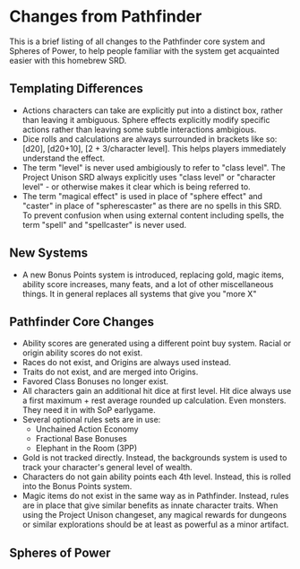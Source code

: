 # Changes from Pathfinder

This is a brief listing of all changes to the Pathfinder core system and Spheres of Power, to help people familiar with the system get acquainted easier with this homebrew SRD.

## Templating Differences

* Actions characters can take are explicitly put into a distinct box, rather than leaving it ambiguous. Sphere effects explicitly modify specific actions rather than leaving some subtle interactions ambigious.
* Dice rolls and calculations are always surrounded in brackets like so: [d20], [d20+10], [2 + 3/character level]. This helps players immediately understand the effect.
* The term "level" is never used ambigiously to refer to "class level". The Project Unison SRD always explicitly uses "class level" or "character level" - or otherwise makes it clear which is being referred to.
* The term "magical effect" is used in place of "sphere effect" and "caster" in place of "spherescaster" as there are no spells in this SRD. To prevent confusion when using external content including spells, the term "spell" and "spellcaster" is never used.

## New Systems

* A new Bonus Points system is introduced, replacing gold, magic items, ability score increases, many feats, and a lot of other miscellaneous things. It in general replaces all systems that give you "more X"

## Pathfinder Core Changes

* Ability scores are generated using a different point buy system. Racial or origin ability scores do not exist.
* Races do not exist, and Origins are always used instead.
* Traits do not exist, and are merged into Origins.
* Favored Class Bonuses no longer exist.
* All characters gain an additional hit dice at first level. Hit dice always use a first maximum + rest average rounded up calculation. Even monsters. They need it in with SoP earlygame.
* Several optional rules sets are in use:
  * Unchained Action Economy
  * Fractional Base Bonuses
  * Elephant in the Room (3PP)
* Gold is not tracked directly. Instead, the backgrounds system is used to track your character's general level of wealth.
* Characters do not gain ability points each 4th level. Instead, this is rolled into the Bonus Points system. 
* Magic items do not exist in the same way as in Pathfinder. Instead, rules are in place that give similar benefits as innate character traits. When using the Project Unison changeset, any magical rewards for dungeons or similar explorations should be at least as powerful as a minor artifact.

## Spheres of Power
